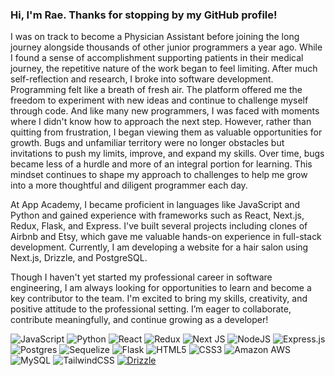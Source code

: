 ### Hi, I'm Rae. Thanks for stopping by my GitHub profile!

I was on track to become a Physician Assistant before joining the long journey alongside thousands of other junior programmers a year ago. While I found a sense of accomplishment supporting patients in their medical journey, the repetitive nature of the work began to feel limiting. After much self-reflection and research, I broke into software development. Programming felt like a breath of fresh air. The platform offered me the freedom to experiment with new ideas and continue to challenge myself through code. And like many new programmers, I was faced with moments where I didn't know how to approach the next step. However, rather than quitting from frustration, I began viewing them as valuable opportunities for growth. Bugs and unfamiliar territory were no longer obstacles but invitations to push my limits, improve, and expand my skills. Over time, bugs became less of a hurdle and more of an integral portion for learning. This mindset continues to shape my approach to challenges to help me grow into a more thoughtful and diligent programmer each day.

At App Academy, I became proficient in languages like JavaScript and Python and gained experience with frameworks such as React, Next.js, Redux, Flask, and Express. I've built several projects including clones of Airbnb and Etsy, which gave me valuable hands-on experience in full-stack development. Currently, I am developing a website for a hair salon using Next.js, Drizzle, and PostgreSQL.

Though I haven't yet started my professional career in software engineering, I am always looking for opportunities to learn and become a key contributor to the team. I'm excited to bring my skills, creativity, and positive attitude to the professional setting. I’m eager to collaborate, contribute meaningfully, and continue growing as a developer!

![JavaScript](https://img.shields.io/badge/javascript-%23323330.svg?style=for-the-badge&logo=javascript&logoColor=%23F7DF1E)
![Python](https://img.shields.io/badge/python-3670A0?style=for-the-badge&logo=python&logoColor=ffdd54)
![React](https://img.shields.io/badge/react-%2320232a.svg?style=for-the-badge&logo=react&logoColor=%2361DAFB)
![Redux](https://img.shields.io/badge/redux-%23593d88.svg?style=for-the-badge&logo=redux&logoColor=white)
![Next JS](https://img.shields.io/badge/Next-black?style=for-the-badge&logo=next.js&logoColor=white)
![NodeJS](https://img.shields.io/badge/node.js-6DA55F?style=for-the-badge&logo=node.js&logoColor=white)
![Express.js](https://img.shields.io/badge/express.js-%23404d59.svg?style=for-the-badge&logo=express&logoColor=%2361DAFB)
![Postgres](https://img.shields.io/badge/postgres-%23316192.svg?style=for-the-badge&logo=postgresql&logoColor=white)
![Sequelize](https://img.shields.io/badge/Sequelize-52B0E7?style=for-the-badge&logo=Sequelize&logoColor=white)
![Flask](https://img.shields.io/badge/flask-%23000.svg?style=for-the-badge&logo=flask&logoColor=white)
![HTML5](https://img.shields.io/badge/html5-%23E34F26.svg?style=for-the-badge&logo=html5&logoColor=white)
![CSS3](https://img.shields.io/badge/css3-%231572B6.svg?style=for-the-badge&logo=css3&logoColor=white)
![Amazon AWS](https://img.shields.io/badge/Amazon%20AWS-232F3E?style=for-the-badge&logo=amazon-aws)
![MySQL](https://img.shields.io/badge/mysql-%2300f.svg?style=for-the-badge&logo=mysql&logoColor=white) 
![TailwindCSS](https://img.shields.io/badge/tailwindcss-38B2AC?style=for-the-badge&logo=tailwind-css&logoColor=white)
[![Drizzle](https://img.shields.io/badge/Drizzle-C5F74F?logo=drizzle&logoColor=000)](#)

